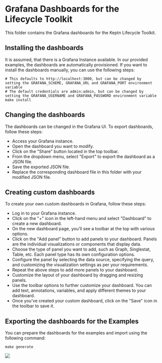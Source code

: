 # Grafana Dashboards for the Lifecycle Toolkit

This folder contains the Grafana dashboards for the Keptn Lifecycle Toolkit.

## Installing the dashboards

It is assumed, that there is a Grafana Instance available.
In our provided examples, the dashboards are automatically
provisioned.
If you want to install the dashboards manually, you can use the following steps:

```shell
# This defaults to http://localhost:3000, but can be changed by setting the GRAFANA_SCHEME, GRAFANA_URL and GRAFANA_PORT environment variable
# The default credentials are admin:admin, but can be changed by setting the GRAFANA_USERNAME and GRAFANA_PASSWORD environment variable
make install
```

## Changing the dashboards

The dashboards can be changed in the Grafana UI. 
To export dashboards,
follow these steps:

- Access your Grafana instance.
- Open the dashboard you want to modify.
- Click on the "Share" button located in the top toolbar.
- From the dropdown menu, select "Export" to export the 
  dashboard as a JSON file.
- Save the exported JSON file.
- Replace the corresponding dashboard file in this folder 
  with your modified JSON file.

## Creating custom dashboards

To create your own custom dashboards in Grafana,
follow these steps:

- Log in to your Grafana instance.
- Click on the "+" icon in the left-hand menu and select 
  "Dashboard" to create a new dashboard.
- On the new dashboard page, you'll see a toolbar at the top 
  with various options.
- Click on the "Add panel" button to add panels to your 
  dashboard. Panels are the individual visualizations or 
  components that display data.
- Choose the type of panel you want to add, such as Graph, 
  Singlestat, Table, etc. 
  Each panel type has its own 
  configuration options.
- Configure the panel by selecting the data source, 
  specifying the query, and customizing the visualization 
  settings as per your requirements.
- Repeat the above steps to add more panels to 
  your dashboard.
- Customize the layout of your dashboard by dragging and 
  resizing panels.
- Use the toolbar options to further customize your 
  dashboard. You can add text, annotations, variables,
  and apply different themes to your dashboard.
- Once you've created your custom dashboard,
  click on the "Save" icon in the toolbar to
  save it.


## Exporting the dashboards for the Examples

You can prepare the dashboards for the examples and import using the following command:

```shell
make generate
```

<!-- markdownlint-disable-next-line MD033 MD013 -->
<img referrerpolicy="no-referrer-when-downgrade" src="https://static.scarf.sh/a.png?x-pxid=858843d8-8da2-4ce5-a325-e5321c770a78" />
